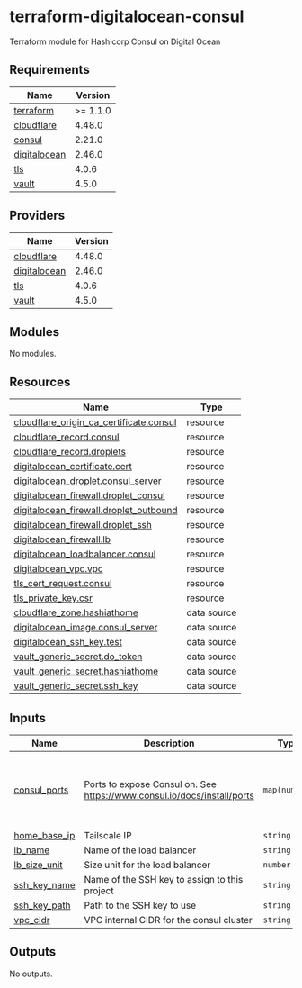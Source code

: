 # terraform-digitalocean-consul
Terraform module for Hashicorp Consul on Digital Ocean

<!-- BEGIN_TF_DOCS -->
## Requirements

| Name | Version |
|------|---------|
| <a name="requirement_terraform"></a> [terraform](#requirement\_terraform) | >= 1.1.0 |
| <a name="requirement_cloudflare"></a> [cloudflare](#requirement\_cloudflare) | 4.48.0 |
| <a name="requirement_consul"></a> [consul](#requirement\_consul) | 2.21.0 |
| <a name="requirement_digitalocean"></a> [digitalocean](#requirement\_digitalocean) | 2.46.0 |
| <a name="requirement_tls"></a> [tls](#requirement\_tls) | 4.0.6 |
| <a name="requirement_vault"></a> [vault](#requirement\_vault) | 4.5.0 |

## Providers

| Name | Version |
|------|---------|
| <a name="provider_cloudflare"></a> [cloudflare](#provider\_cloudflare) | 4.48.0 |
| <a name="provider_digitalocean"></a> [digitalocean](#provider\_digitalocean) | 2.46.0 |
| <a name="provider_tls"></a> [tls](#provider\_tls) | 4.0.6 |
| <a name="provider_vault"></a> [vault](#provider\_vault) | 4.5.0 |

## Modules

No modules.

## Resources

| Name | Type |
|------|------|
| [cloudflare_origin_ca_certificate.consul](https://registry.terraform.io/providers/cloudflare/cloudflare/4.48.0/docs/resources/origin_ca_certificate) | resource |
| [cloudflare_record.consul](https://registry.terraform.io/providers/cloudflare/cloudflare/4.48.0/docs/resources/record) | resource |
| [cloudflare_record.droplets](https://registry.terraform.io/providers/cloudflare/cloudflare/4.48.0/docs/resources/record) | resource |
| [digitalocean_certificate.cert](https://registry.terraform.io/providers/digitalocean/digitalocean/2.46.0/docs/resources/certificate) | resource |
| [digitalocean_droplet.consul_server](https://registry.terraform.io/providers/digitalocean/digitalocean/2.46.0/docs/resources/droplet) | resource |
| [digitalocean_firewall.droplet_consul](https://registry.terraform.io/providers/digitalocean/digitalocean/2.46.0/docs/resources/firewall) | resource |
| [digitalocean_firewall.droplet_outbound](https://registry.terraform.io/providers/digitalocean/digitalocean/2.46.0/docs/resources/firewall) | resource |
| [digitalocean_firewall.droplet_ssh](https://registry.terraform.io/providers/digitalocean/digitalocean/2.46.0/docs/resources/firewall) | resource |
| [digitalocean_firewall.lb](https://registry.terraform.io/providers/digitalocean/digitalocean/2.46.0/docs/resources/firewall) | resource |
| [digitalocean_loadbalancer.consul](https://registry.terraform.io/providers/digitalocean/digitalocean/2.46.0/docs/resources/loadbalancer) | resource |
| [digitalocean_vpc.vpc](https://registry.terraform.io/providers/digitalocean/digitalocean/2.46.0/docs/resources/vpc) | resource |
| [tls_cert_request.consul](https://registry.terraform.io/providers/hashicorp/tls/4.0.6/docs/resources/cert_request) | resource |
| [tls_private_key.csr](https://registry.terraform.io/providers/hashicorp/tls/4.0.6/docs/resources/private_key) | resource |
| [cloudflare_zone.hashiathome](https://registry.terraform.io/providers/cloudflare/cloudflare/4.48.0/docs/data-sources/zone) | data source |
| [digitalocean_image.consul_server](https://registry.terraform.io/providers/digitalocean/digitalocean/2.46.0/docs/data-sources/image) | data source |
| [digitalocean_ssh_key.test](https://registry.terraform.io/providers/digitalocean/digitalocean/2.46.0/docs/data-sources/ssh_key) | data source |
| [vault_generic_secret.do_token](https://registry.terraform.io/providers/hashicorp/vault/4.5.0/docs/data-sources/generic_secret) | data source |
| [vault_generic_secret.hashiathome](https://registry.terraform.io/providers/hashicorp/vault/4.5.0/docs/data-sources/generic_secret) | data source |
| [vault_generic_secret.ssh_key](https://registry.terraform.io/providers/hashicorp/vault/4.5.0/docs/data-sources/generic_secret) | data source |

## Inputs

| Name | Description | Type | Default | Required |
|------|-------------|------|---------|:--------:|
| <a name="input_consul_ports"></a> [consul\_ports](#input\_consul\_ports) | Ports to expose Consul on. See https://www.consul.io/docs/install/ports | `map(number)` | <pre>{<br/>  "dns": 8600,<br/>  "http": 8500,<br/>  "serf-lan": 8301,<br/>  "server": 8300<br/>}</pre> | no |
| <a name="input_home_base_ip"></a> [home\_base\_ip](#input\_home\_base\_ip) | Tailscale IP | `string` | n/a | yes |
| <a name="input_lb_name"></a> [lb\_name](#input\_lb\_name) | Name of the load balancer | `string` | `"consul-lb"` | no |
| <a name="input_lb_size_unit"></a> [lb\_size\_unit](#input\_lb\_size\_unit) | Size unit for the load balancer | `number` | `1` | no |
| <a name="input_ssh_key_name"></a> [ssh\_key\_name](#input\_ssh\_key\_name) | Name of the SSH key to assign to this project | `string` | `"consul-key"` | no |
| <a name="input_ssh_key_path"></a> [ssh\_key\_path](#input\_ssh\_key\_path) | Path to the SSH key to use | `string` | `"~/.ssh/dokey.pub"` | no |
| <a name="input_vpc_cidr"></a> [vpc\_cidr](#input\_vpc\_cidr) | VPC internal CIDR for the consul cluster | `string` | `"10.10.20.0/24"` | no |

## Outputs

No outputs.
<!-- END_TF_DOCS -->